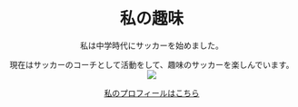 <!DOCTYPE html>
  <html>
    <body> 
      <!--ここはヘッダーです--> 
      <header> <h1>私の趣味</h1> 
  
</html>

<p>私は中学時代にサッカーを始めました。</p>
現在はサッカーのコーチとして活動をして、趣味のサッカーを楽しんでいます。


<!DOCTYPE html>
  <html> 
  <body> 
    <img src="https://lms-production-media-store.s3-ap-northeast-1.amazonaws.com/assets/images/programs/html-css-basic/e73f3929-5bbf-4c69-af96-3d028d2f35a8"> 
  </body>
  </html>






<!DOCTYPE html>
<html> 
<body> 
  
   <a href="https://twitter.com/samuraijuku">私のプロフィールはこちら</a> 
</body>
</html>
